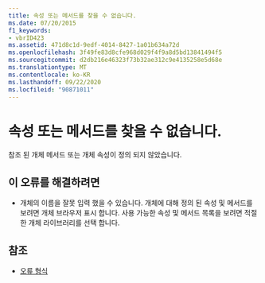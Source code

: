```yaml
---
title: 속성 또는 메서드를 찾을 수 없습니다.
ms.date: 07/20/2015
f1_keywords:
- vbrID423
ms.assetid: 471d8c1d-9edf-4014-8427-1a01b634a72d
ms.openlocfilehash: 3f49fe83d8cfe968d029f4f9a8d5bd13841494f5
ms.sourcegitcommit: d2db216e46323f73b32ae312c9e4135258e5d68e
ms.translationtype: MT
ms.contentlocale: ko-KR
ms.lasthandoff: 09/22/2020
ms.locfileid: "90871011"
---
```

# <a name="property-or-method-not-found"></a>속성 또는 메서드를 찾을 수 없습니다.

참조 된 개체 메서드 또는 개체 속성이 정의 되지 않았습니다.  
  
## <a name="to-correct-this-error"></a>이 오류를 해결하려면  
  
- 개체의 이름을 잘못 입력 했을 수 있습니다. 개체에 대해 정의 된 속성 및 메서드를 보려면 개체 브라우저 표시 합니다. 사용 가능한 속성 및 메서드 목록을 보려면 적절 한 개체 라이브러리를 선택 합니다.  
  
## <a name="see-also"></a>참조

- [오류 형식](../../programming-guide/language-features/error-types.md)
